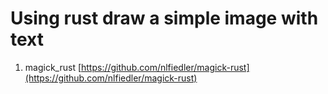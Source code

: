 # Using rust draw a simple image with text

1. magick_rust [https://github.com/nlfiedler/magick-rust](https://github.com/nlfiedler/magick-rust)
